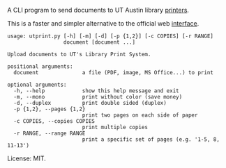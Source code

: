 A CLI program to send documents to UT Austin library
[printers](https://www.lib.utexas.edu/services/copyprint/).

This is a faster and simpler alternative to the official web
[interface](https://print.lib.utexas.edu/myprintcenter/).

```
usage: utprint.py [-h] [-m] [-d] [-p {1,2}] [-c COPIES] [-r RANGE]
                  document [document ...]

Upload documents to UT's Library Print System.

positional arguments:
  document              a file (PDF, image, MS Office...) to print

optional arguments:
  -h, --help            show this help message and exit
  -m, --mono            print without color (save money)
  -d, --duplex          print double sided (duplex)
  -p {1,2}, --pages {1,2}
                        print two pages on each side of paper
  -c COPIES, --copies COPIES
                        print multiple copies
  -r RANGE, --range RANGE
                        print a specific set of pages (e.g. '1-5, 8, 11-13')
```

License: MIT.
